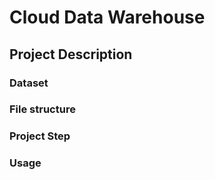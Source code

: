 # Cloud Data Warehouse


## Project Description


### Dataset


### File structure


### Project Step


### Usage